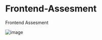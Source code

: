 # Frontend-Assesment
Frontend Assesment

![image](https://github.com/harshgupta5445/Frontend-Assesment/assets/101968576/3fb97e23-b1d2-4fce-b788-3519370d0046)
